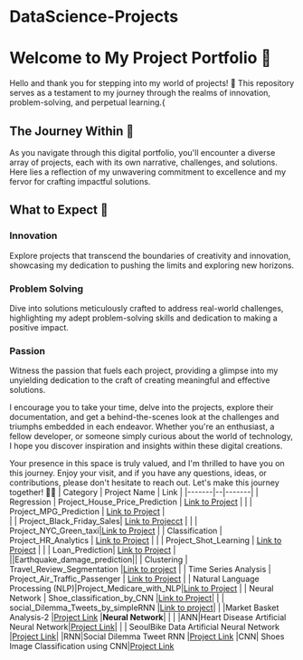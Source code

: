 # DataScience-Projects

# Welcome to My Project Portfolio 🚀

Hello and thank you for stepping into my world of projects! 🌟 This repository serves as a testament to my journey through the realms of innovation, problem-solving, and perpetual learning.{

## The Journey Within 🌌

As you navigate through this digital portfolio, you'll encounter a diverse array of projects, each with its own narrative, challenges, and solutions. Here lies a reflection of my unwavering commitment to excellence and my fervor for crafting impactful solutions.

## What to Expect 🚀

### Innovation
Explore projects that transcend the boundaries of creativity and innovation, showcasing my dedication to pushing the limits and exploring new horizons.

### Problem Solving
Dive into solutions meticulously crafted to address real-world challenges, highlighting my adept problem-solving skills and dedication to making a positive impact.

### Passion
Witness the passion that fuels each project, providing a glimpse into my unyielding dedication to the craft of creating meaningful and effective solutions.

I encourage you to take your time, delve into the projects, explore their documentation, and get a behind-the-scenes look at the challenges and triumphs embedded in each endeavor. Whether you're an enthusiast, a fellow developer, or someone simply curious about the world of technology, I hope you discover inspiration and insights within these digital creations.

Your presence in this space is truly valued, and I'm thrilled to have you on this journey. Enjoy your visit, and if you have any questions, ideas, or contributions, please don't hesitate to reach out. Let's make this journey together! 🚀✨
| Category | Project Name | Link |
|-------|--|-------|
| Regression | Project_House_Price_Prediction | [Link to Project](https://github.com/EswarAditya5/Project_House_Price_Prediction) |
|            | Project_MPG_Prediction | [Link to Project](https://github.com/EswarAditya5/Project_MPG_Prediction) |  
|            | Project_Black_Friday_Sales| [Link to Projecct](https://github.com/EswarAditya5/Black_Friday_Sales_Prediction) |
|            | Project_NYC_Green_taxi|[Link to Project](https://github.com/EswarAditya5/Project_NYC_Green_taxi) |
| Classification | Project_HR_Analytics | [Link to Project](https://github.com/EswarAditya5/Project_HR_Analytics) |
|                | Project_Shot_Learning | [Link to Project](https://github.com/EswarAditya5/Project_Flu_Shot_Learning) |
|                | Loan_Prediction| [Link to Project](https://github.com/EswarAditya5/Loan_Prediction) |
||Earthquake_damage_prediction||
| Clustering | Travel_Review_Segmentation |[Link to project](https://github.com/EswarAditya5/Google_review_ratings) |
| Time Series Analysis | Project_Air_Traffic_Passenger | [Link to Project](https://github.com/EswarAditya5/Project_Air_Traffic_Passengers_Time_Series) |
| Natural Language Processing (NLP)|Project_Medicare_with_NLP|[Link to Project](https://github.com/EswarAditya5/Project_Medicare_With_NLP) |
| Neural Network | Shoe_classification_by_CNN |[Link to Project](https://github.com/EswarAditya5/Shoe_Classification_by_CNN)|
|                | social_Dilemma_Tweets_by_simpleRNN |[Link to project](https://github.com/EswarAditya5/Social_Dilemma_Tweets_by_RNN)|
| |Market Basket Analysis-2 |[Project Link](https://github.com/ShravaniRajanelli/Market-Basket-Analysis-2)
|**Neural Network**| | |
|ANN|Heart Disease Artificial Neural Network|[Project Link](https://github.com/ShravaniRajanelli/Heart-Disease-Artificial-Neural-Network)| 
|  | SeoulBike Data Artificial Neural Network |[Project Link](https://github.com/ShravaniRajanelli/SeoulBike-Data-Artificial-Neural-Network)|
|RNN|Social Dilemma Tweet RNN |[Project Link](https://github.com/ShravaniRajanelli/Social-Dilemma-Tweet-RNN)
|CNN| Shoes Image Classification using CNN|[Project Link](https://github.com/ShravaniRajanelli/Shoes-Image-Classification-using-CNN)
